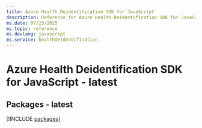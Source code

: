 ```yaml
---
title: Azure Health Deidentification SDK for JavaScript
description: Reference for Azure Health Deidentification SDK for JavaScript
ms.date: 07/23/2025
ms.topic: reference
ms.devlang: javascript
ms.service: healthdeidentification
---
```

# Azure Health Deidentification SDK for JavaScript - latest
## Packages - latest
[!INCLUDE [packages](health-deidentification-index.md)]